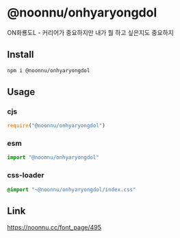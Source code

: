 # @noonnu/onhyaryongdol
ON화룡도L - 커리어가 중요하지만 내가 뭘 하고 싶은지도 중요하지

## Install
```sh
npm i @noonnu/onhyaryongdol
```
## Usage
### cjs
```js
require("@noonnu/onhyaryongdol")
```
### esm
```js
import "@noonnu/onhyaryongdol"
```
### css-loader
```css
@import "~@noonnu/onhyaryongdol/index.css"
```

## Link
https://noonnu.cc/font_page/495